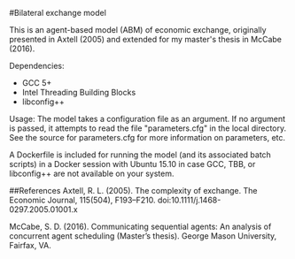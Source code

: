 #Bilateral exchange model

This is an agent-based model (ABM) of economic exchange, originally presented in Axtell (2005) and extended for my master's thesis in McCabe (2016). 

Dependencies:

- GCC 5+
- Intel Threading Building Blocks
- libconfig++

Usage:
The model takes a configuration file as an argument. If no argument is passed, it attempts to read the file "parameters.cfg" in the local directory. See the source for parameters.cfg for more information on parameters, etc.

A Dockerfile is included for running the model (and its associated batch scripts) in a Docker session with Ubuntu 15.10 in case GCC, TBB, or libconfig++ are not available on your system. 


##References
Axtell, R. L. (2005). The complexity of exchange. The Economic Journal, 115(504), F193–F210. doi:10.1111/j.1468-0297.2005.01001.x

McCabe, S. D. (2016). Communicating sequential agents: An analysis of concurrent agent scheduling (Master’s thesis). George Mason University, Fairfax, VA.
